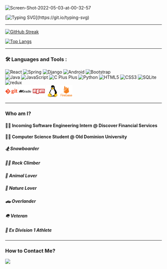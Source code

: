<!-- Banner Gif -->
<div>
 <img src="https://i.ibb.co/D9TNxJq/Screen-Shot-2022-05-03-at-00-32-57.png" alt="Screen-Shot-2022-05-03-at-00-32-57" border="0" />
  
 [![Typing SVG](https://readme-typing-svg.herokuapp.com?lines=I'm+so+happy+you're+here.)](https://git.io/typing-svg)
  
</div>

  --- 
 
 <div>
  
  [![GitHub Streak](https://github-readme-streak-stats.herokuapp.com?user=dsuttler&theme=tokyonight&date_format=M%20j%5B%2C%20Y%5D)](https://git.io/streak-stats)
  
  [![Top Langs](https://github-readme-stats.vercel.app/api/top-langs/?username=dsuttler&layout=compact&theme=tokyonight)](https://github.com/anuraghazra/github-readme-stats)
  
  
</div>

 --- 
 
 ### :hammer_and_wrench: Languages and Tools :

<!-- Frameworks -->
<div>
  <img src="https://img.shields.io/badge/React-20232A?style=for-the-badge&logo=react&logoColor=61DAFB" title="React" alt="React" />
  
  <img src="https://img.shields.io/badge/Spring-6DB33F?style=for-the-badge&logo=spring&logoColor=white" title="Spring" alt="Spring" /> 
  
  <img src="https://img.shields.io/badge/Django-092E20?style=for-the-badge&logo=django&logoColor=white" title="Django" alt="Django" />  
  
  <img src="https://img.shields.io/badge/Android-3DDC84?style=for-the-badge&logo=android&logoColor=white" title="Android" alt="Android" />  
  
  <img src="https://img.shields.io/badge/Bootstrap-563D7C?style=for-the-badge&logo=bootstrap&logoColor=white" title="Bootstrap" alt="Bootstrap" />
  
</div>

<!-- Languages -->
<div>
    <img src="https://img.shields.io/badge/Java-ED8B00?style=for-the-badge&logo=java&logoColor=white" title="Java" alt="Java" />  
  
  <img src="https://img.shields.io/badge/JavaScript-F7DF1E?style=for-the-badge&logo=javascript&logoColor=black" title="JavaScript" alt="JavaScript" />  
  
  <img src="https://img.shields.io/badge/C%2B%2B-00599C?style=for-the-badge&logo=c%2B%2B&logoColor=white" title="C Plus Plus" alt="C Plus Plus" />  
  
  <img src="https://img.shields.io/badge/Python-3776AB?style=for-the-badge&logo=python&logoColor=white" title="Python" alt="Python" />  
    
  <img src="https://img.shields.io/badge/HTML-239120?style=for-the-badge&logo=html5&logoColor=white" title="HTML5" alt="HTML5"/>
  
  <img src="https://img.shields.io/badge/CSS-239120?&style=for-the-badge&logo=css3&logoColor=white" title="CSS3" alt="CSS3" />  
  
  <img src="https://img.shields.io/badge/SQLite-07405E?style=for-the-badge&logo=sqlite&logoColor=white" title="SQLite" alt="SQLite" />
 
  <img src="https://img.shields.io/badge/Redux-593D88?style=for-the-badge&logo=redux&logoColor=white" title="redux" alt="redux" />
  
</div>

<!-- Other -->
<div>
 
 <img src="https://raw.githubusercontent.com/devicons/devicon/1119b9f84c0290e0f0b38982099a2bd027a48bf1/icons/git/git-plain-wordmark.svg" title="Git" alt="Git" width="40" height="40" /> 
  
  <img src="https://raw.githubusercontent.com/devicons/devicon/1119b9f84c0290e0f0b38982099a2bd027a48bf1/icons/gradle/gradle-plain-wordmark.svg" title="Gradle" alt="Gradle" width="40" height="40" />
  
  <img src="https://raw.githubusercontent.com/devicons/devicon/1119b9f84c0290e0f0b38982099a2bd027a48bf1/icons/npm/npm-original-wordmark.svg" title="npm" alt="npm" width="40" height="40" />
  
  <img src="https://raw.githubusercontent.com/devicons/devicon/1119b9f84c0290e0f0b38982099a2bd027a48bf1/icons/linux/linux-original.svg" title="redux" alt="redux" width="40" height="40" />
 
   <img src="https://raw.githubusercontent.com/devicons/devicon/1119b9f84c0290e0f0b38982099a2bd027a48bf1/icons/firebase/firebase-plain-wordmark.svg" title="Firebase" alt="Firebase" width="40" height="40" />
</div>

--- 

### Who am I?
#### :man_technologist: Incoming Software Engineering Intern @ Discover Financial Services
#### :man_student: Computer Science Student @ Old Dominion University 
##### :snowboarder: Snowboarder
##### :climbing_man: Rock Climber
##### :dog: Animal Lover
##### :evergreen_tree: Nature Lover
##### :pickup_truck: Overlander
##### :military_helmet: Veteran
##### :football: Ex Division 1 Athlete

--- 

 ### How to Contact Me?
 <a href="https://www.linkedin.com/in/devin-suttler/">
  <img src="https://img.shields.io/badge/LinkedIn-blue?logo=linkedin&logoColor=white&style=for-the-badge" />
 </a>
   
  
<!-- - 👀 As a child my passion was to become a Software Engineer at a major tech company now I am moving to Seattle, WA to make that dream a reality! Current undergrad Computer Science student at Old Dominion University minoring in Cybersecurity. Expected graduate date set for May 2023. Enrolled in the ODU Linked Program to receive a Masters degree in Computer Science by May of 2024. Member of the Cyber Security Student Association and the Association for Computing Machinery at ODU.
- 📫 How to reach me dsuttler28@gmail.com
- My Professional Network  [![Linkedin Badge](https://img.shields.io/badge/-dsuttler-blue?style=flat&logo=Linkedin&logoColor=white)](https://github.com/dsuttler) -->

<!---
dsuttler/dsuttler is a ✨ special ✨ repository because its `README.md` (this file) appears on your GitHub profile.
You can click the Preview link to take a look at your changes.
--->

